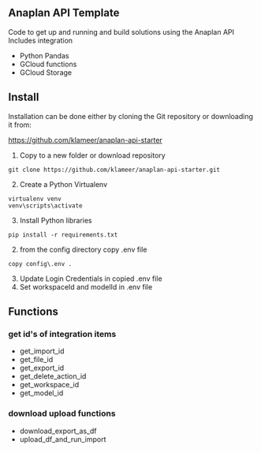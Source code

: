## Anaplan API Template
Code to get up and running and build solutions using the Anaplan API
Includes integration 
* Python Pandas 
* GCloud functions
* GCloud Storage


## Install
Installation can be done either by cloning the Git repository or downloading it from:

https://github.com/klameer/anaplan-api-starter

1. Copy to a new folder or download repository
```commandline
git clone https://github.com/klameer/anaplan-api-starter.git
```
2. Create a Python Virtualenv
```commandline
virtualenv venv
venv\scripts\activate
```

3. Install Python libraries
```commandline
pip install -r requirements.txt
```

2. from the config directory copy .env file
```commandline
copy config\.env .
```

3. Update Login Credentials in copied .env file
4. Set workspaceId and modelId in .env file


## Functions
### get id's of integration items

* get_import_id
* get_file_id
* get_export_id
* get_delete_action_id
* get_workspace_id
* get_model_id


### download upload functions
* download_export_as_df
* upload_df_and_run_import

